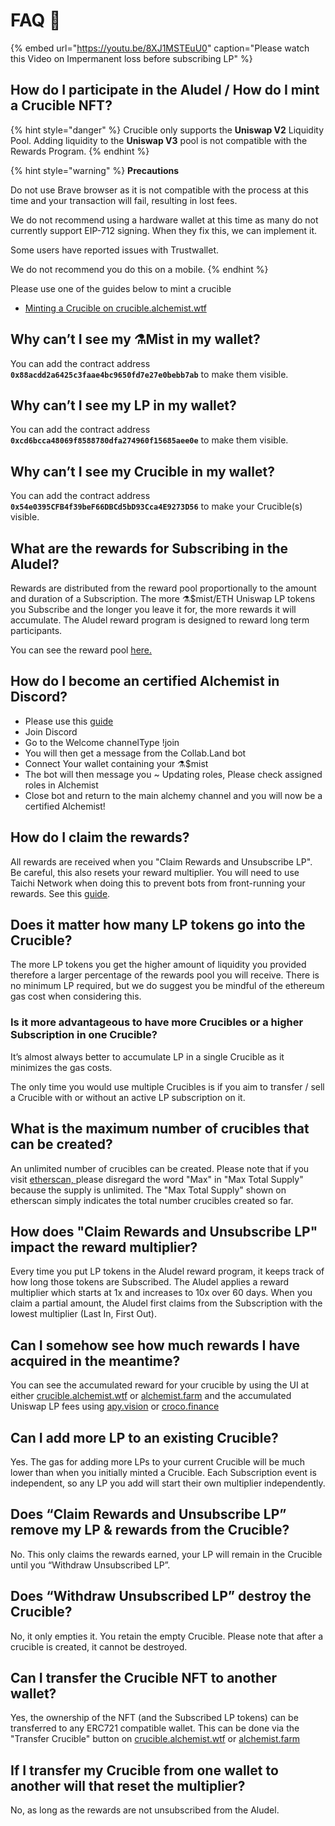 # FAQ 📖

{% embed url="https://youtu.be/8XJ1MSTEuU0" caption="Please watch this Video on Impermanent loss before subscribing LP" %}

## **How do I participate in the Aludel / How do I mint a Crucible NFT?**

{% hint style="danger" %}
Crucible only supports the **Uniswap V2** Liquidity Pool. Adding liquidity to the **Uniswap V3** pool is not compatible with the Rewards Program.
{% endhint %}

{% hint style="warning" %}
**Precautions**

Do not use Brave browser as it is not compatible with the process at this time and your transaction will fail, resulting in lost fees.

We do not recommend using a hardware wallet at this time as many do not currently support EIP-712 signing. When they fix this, we can implement it.

Some users have reported issues with Trustwallet.

We do not recommend you do this on a mobile.
{% endhint %}

Please use one of the guides below to mint a crucible

* [Minting a Crucible on crucible.alchemist.wtf](guides-crucible.alchemist.wtf/)

## **Why can’t I see my ⚗️Mist in my wallet?**

You can add the contract address **`0x88acdd2a6425c3faae4bc9650fd7e27e0bebb7ab`** to make them visible.

## **Why can’t I see my LP in my wallet?**

You can add the contract address **`0xcd6bcca48069f8588780dfa274960f15685aee0e`** to make them visible.

## **Why can’t I see my Crucible in my wallet?**

You can add the contract address **`0x54e0395CFB4f39beF66DBCd5bD93Cca4E9273D56`** to make your Crucible\(s\) visible.

## **What are the rewards for Subscribing in the Aludel?**

Rewards are distributed from the reward pool proportionally to the amount and duration of a Subscription. The more ⚗️$mist/ETH Uniswap LP tokens you Subscribe and the longer you leave it for, the more rewards it will accumulate. The Aludel reward program is designed to reward long term participants.

You can see the reward pool [here.](https://etherscan.io/address/0x04108d6e9a51bec5170f8fd953a156cf754ba541)

## **How do I become an certified Alchemist in Discord?**

* Please use this [guide](how-to-become-a-certified-alchemist-on-discord.md)
* Join Discord
* Go to the Welcome channelType !join
* You will then get a message from the Collab.Land bot
* Connect Your wallet containing your ⚗️$mist
* The bot will then message you  ~ Updating roles, Please check assigned roles in Alchemist
* Close bot and return to the main alchemy channel and you will now be a certified Alchemist!

## **How do I claim the rewards?**

All rewards are received when you "Claim Rewards and Unsubscribe LP". Be careful, this also resets your reward multiplier. You will need to use Taichi Network when doing this to prevent bots from front-running your rewards. See this [guide](guides-alchemist.farm/how-to-claim-rewards-and-unsubscribe-your-lp-from-the-aludel-using-the-taichi-network.md).

## **Does it matter how many LP tokens go into the Crucible?**

The more LP tokens you get the higher amount of liquidity you provided therefore a larger percentage of the rewards pool you will receive. There is no minimum LP required, but we do suggest you be mindful of the ethereum gas cost when considering this.

### **Is it more advantageous to have more Crucibles or a higher Subscription in one Crucible?**

It’s almost always better to accumulate LP in a single Crucible as it minimizes the gas costs.

The only time you would use multiple Crucibles is if you aim to transfer / sell a Crucible with or without an active LP subscription on it.

## What is the maximum number of crucibles that can be created? 

An unlimited number of crucibles can be created. Please note that if you visit [etherscan, ](https://etherscan.io/token/0x54e0395cfb4f39bef66dbcd5bd93cca4e9273d56)please disregard the word "Max" in "Max Total Supply" because the supply is unlimited. The "Max Total Supply" shown on etherscan simply indicates the total number crucibles created so far.

## **How does "Claim Rewards and Unsubscribe LP" impact the reward multiplier?**

Every time you put LP tokens in the Aludel reward program, it keeps track of how long those tokens are Subscribed. The Aludel applies a reward multiplier which starts at 1x and increases to 10x over 60 days. When you claim a partial amount, the Aludel first claims from the Subscription with the lowest multiplier \(Last In, First Out\).

## **Can I somehow see how much rewards I have acquired in the meantime?**

You can see the accumulated reward for your crucible by using the UI at either [crucible.alchemist.wtf](https://crucible.alchemist.wtf/) or [alchemist.farm](https://alchemist.farm/) and the accumulated Uniswap LP fees using [apy.vision](https://apy.vision/) or [croco.finance](https://croco.finance/)

## **Can I add more LP to an existing Crucible?**

Yes. The gas for adding more LPs to your current Crucible will be much lower than when you initially minted a Crucible. Each Subscription event is independent, so any LP you add will start their own multiplier independently.

## **Does “Claim Rewards and Unsubscribe LP” remove my LP & rewards from the Crucible?**

No. This only claims the rewards earned, your LP will remain in the Crucible until you “Withdraw Unsubscribed LP”.

## **Does “Withdraw Unsubscribed LP” destroy the Crucible?**

No, it only empties it. You retain the empty Crucible. Please note that after a crucible is created, it cannot be destroyed.

## **Can I transfer the Crucible NFT to another wallet?**

Yes, the ownership of the NFT \(and the Subscribed LP tokens\) can be transferred to any ERC721 compatible wallet. This can be done via the "Transfer Crucible" button on [crucible.alchemist.wtf](https://crucible.alchemist.wtf/) or [alchemist.farm](https://alchemist.farm/)

## **If I transfer my Crucible from one wallet to another will that reset the multiplier?**

No, as long as the rewards are not unsubscribed from the Aludel.

